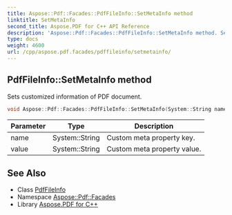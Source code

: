 ```yaml
---
title: Aspose::Pdf::Facades::PdfFileInfo::SetMetaInfo method
linktitle: SetMetaInfo
second_title: Aspose.PDF for C++ API Reference
description: 'Aspose::Pdf::Facades::PdfFileInfo::SetMetaInfo method. Sets customized information of PDF document in C++.'
type: docs
weight: 4600
url: /cpp/aspose.pdf.facades/pdffileinfo/setmetainfo/
---
```

## PdfFileInfo::SetMetaInfo method


Sets customized information of PDF document.

```cpp
void Aspose::Pdf::Facades::PdfFileInfo::SetMetaInfo(System::String name, System::String value)
```


| Parameter | Type | Description |
| --- | --- | --- |
| name | System::String | Custom meta property key. |
| value | System::String | Custom meta property value. |

## See Also

* Class [PdfFileInfo](../)
* Namespace [Aspose::Pdf::Facades](../../)
* Library [Aspose.PDF for C++](../../../)
